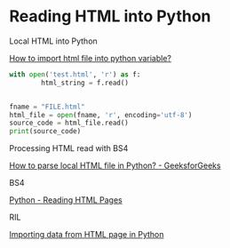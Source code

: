 # Reading HTML into Python

Local HTML into Python

[How to import html file into python variable?](https://stackoverflow.com/questions/51794609/how-to-import-html-file-into-python-variable)

```python
with open('test.html', 'r') as f: 
        html_string = f.read()


fname = "FILE.html"
html_file = open(fname, 'r', encoding='utf-8')
source_code = html_file.read() 
print(source_code)
```

Processing HTML read with BS4

[How to parse local HTML file in Python? - GeeksforGeeks](https://www.geeksforgeeks.org/how-to-parse-local-html-file-in-python/)

BS4

[Python - Reading HTML Pages](https://www.tutorialspoint.com/python_data_science/python_reading_html_pages.htm)

RIL

[Importing data from HTML page in Python](https://svitla.com/blog/importing-data-from-html-page-in-python)

